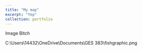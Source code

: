 ```yaml
---
title: "My map"
excerpt: "Yep"
collection: portfolio
---
```


Image Bitch

C:\Users\14432\OneDrive\Documents\GES 383\fishgraphic.png 
